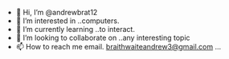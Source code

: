 - 👋 Hi, I’m @andrewbrat12
- 👀 I’m interested in ..computers.
- 🌱 I’m currently learning ..to interact.
- 💞️ I’m looking to collaborate on ..any interesting topic
- 📫 How to reach me email. braithwaiteandrew3@gmail.com ...

<!---
andrewbrat12/andrewbrat12 is a ✨ special ✨ repository because its `README.md` (this file) appears on your GitHub profile.
You can click the Preview link to take a look at your changes.
--->

